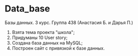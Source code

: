 # Data_base

Базы данных. 3 курс.
Группа 438 (Анастасия Б. и Дарья П.)

1. Взята тема проекта "школа";
2. Придуманы 10 User story;
3. Создана база данных на MySQL;
4. Построен сайт с привязкой к базе данных.
